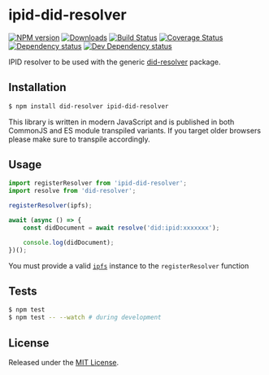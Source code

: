 # ipid-did-resolver

[![NPM version][npm-image]][npm-url] [![Downloads][downloads-image]][npm-url] [![Build Status][travis-image]][travis-url] [![Coverage Status][codecov-image]][codecov-url] [![Dependency status][david-dm-image]][david-dm-url] [![Dev Dependency status][david-dm-dev-image]][david-dm-dev-url]

[npm-url]:https://npmjs.org/package/ipid-did-resolver
[downloads-image]:http://img.shields.io/npm/dm/ipid-did-resolver.svg
[npm-image]:http://img.shields.io/npm/v/ipid-did-resolver.svg
[travis-url]:https://travis-ci.org/ipfs-shipyard/js-ipid-did-resolver
[travis-image]:http://img.shields.io/travis/ipfs-shipyard/js-ipid-did-resolver/master.svg
[codecov-url]:https://codecov.io/gh/ipfs-shipyard/js-ipid-did-resolver
[codecov-image]:https://img.shields.io/codecov/c/github/ipfs-shipyard/js-ipid-did-resolver/master.svg
[david-dm-url]:https://david-dm.org/ipfs-shipyard/js-ipid-did-resolver
[david-dm-image]:https://img.shields.io/david/ipfs-shipyard/js-ipid-did-resolver.svg
[david-dm-dev-url]:https://david-dm.org/ipfs-shipyard/js-ipid-did-resolver?type=dev
[david-dm-dev-image]:https://img.shields.io/david/dev/ipfs-shipyard/js-ipid-did-resolver.svg

IPID resolver to be used with the generic [did-resolver](https://github.com/uport-project/did-resolver) package.


## Installation

```sh
$ npm install did-resolver ipid-did-resolver
```

This library is written in modern JavaScript and is published in both CommonJS and ES module transpiled variants. If you target older browsers please make sure to transpile accordingly.


## Usage

```js
import registerResolver from 'ipid-did-resolver';
import resolve from 'did-resolver';

registerResolver(ipfs);

await (async () => {
    const didDocument = await resolve('did:ipid:xxxxxxx');

    console.log(didDocument);
})();
```

You must provide a valid [`ipfs`](https://github.com/ipfs/js-ipfs) instance to the `registerResolver` function


## Tests

```sh
$ npm test
$ npm test -- --watch # during development
```


## License

Released under the [MIT License](http://www.opensource.org/licenses/mit-license.php).
